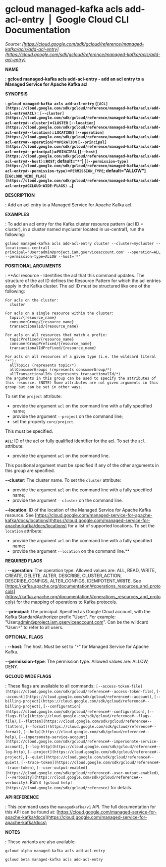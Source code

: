 # gcloud managed-kafka acls add-acl-entry  |  Google Cloud CLI Documentation

*Source: [https://cloud.google.com/sdk/gcloud/reference/managed-kafka/acls/add-acl-entry](https://cloud.google.com/sdk/gcloud/reference/managed-kafka/acls/add-acl-entry)*

**NAME**

: **gcloud managed-kafka acls add-acl-entry - add an acl entry to a Managed Service for Apache Kafka acl**

**SYNOPSIS**

: **`gcloud managed-kafka acls add-acl-entry` (`[ACL](https://cloud.google.com/sdk/gcloud/reference/managed-kafka/acls/add-acl-entry#ACL)` : `[--cluster](https://cloud.google.com/sdk/gcloud/reference/managed-kafka/acls/add-acl-entry#--cluster)`=`CLUSTER` `[--location](https://cloud.google.com/sdk/gcloud/reference/managed-kafka/acls/add-acl-entry#--location)`=`LOCATION`) `[--operation](https://cloud.google.com/sdk/gcloud/reference/managed-kafka/acls/add-acl-entry#--operation)`=`OPERATION` `[--principal](https://cloud.google.com/sdk/gcloud/reference/managed-kafka/acls/add-acl-entry#--principal)`=`PRINCIPAL` [`[--host](https://cloud.google.com/sdk/gcloud/reference/managed-kafka/acls/add-acl-entry#--host)`=`HOST`; default=`"*"`] [`[--permission-type](https://cloud.google.com/sdk/gcloud/reference/managed-kafka/acls/add-acl-entry#--permission-type)`=`PERMISSION_TYPE`; default="ALLOW"] [`[GCLOUD_WIDE_FLAG](https://cloud.google.com/sdk/gcloud/reference/managed-kafka/acls/add-acl-entry#GCLOUD-WIDE-FLAGS) …`]**

**DESCRIPTION**

: Add an acl entry to a Managed Service for Apache Kafka acl.

**EXAMPLES**

: To add an acl entry for the Kafka cluster resource pattern (acl ID = cluster),
in a cluster named mycluster located in us-central1, run the following:

```
gcloud managed-kafka acls add-acl-entry cluster --cluster=mycluster --location=us-central1 --principal='User:admin@project.iam.gserviceaccount.com' --operation=ALL --permission-type=ALLOW --host='*'
```

**POSITIONAL ARGUMENTS**

: **Acl resource - Identifies the acl that this command updates.
The structure of the acl ID defines the Resource Pattern for which the acl
entries apply in the Kafka cluster. The acl ID must be structured like one of
the following:

```
For acls on the cluster:
  cluster
```

```
For acls on a single resource within the cluster:
  topic/{resource_name}
  consumerGroup/{resource_name}
  transactionalId/{resource_name}
```

```
For acls on all resources that match a prefix:
  topicPrefixed/{resource_name}
  consumerGroupPrefixed/{resource_name}
  transactionalIdPrefixed/{resource_name}
```

```
For acls on all resources of a given type (i.e. the wildcard literal "*"):
  allTopics (represents topic/*)
  allConsumerGroups (represents consumerGroup/*)
  allTransactionalIds (represents transactionalId/*)
The arguments in this group can be used to specify the attributes of this resource. (NOTE) Some attributes are not given arguments in this group but can be set in other ways.
```

To set the `project` attribute:

- provide the argument `acl` on the command line with a fully specified
name;
- provide the argument `--project` on the command line;
- set the property `core/project`.

This must be specified.

**`ACL`**:
ID of the acl or fully qualified identifier for the acl.
To set the `acl` attribute:

- provide the argument `acl` on the command line.

This positional argument must be specified if any of the other arguments in this
group are specified.

**--cluster**:
The cluster name.
To set the `cluster` attribute:

- provide the argument `acl` on the command line with a fully specified
name;
- provide the argument `--cluster` on the command line.

**--location**:
ID of the location of the Managed Service for Apache Kafka resource. See [https://cloud.google.com/managed-service-for-apache-kafka/docs/locations](https://cloud.google.com/managed-service-for-apache-kafka/docs/locations)
for a list of supported locations.
To set the `location` attribute:

- provide the argument `acl` on the command line with a fully specified
name;
- provide the argument `--location` on the command line.**

**REQUIRED FLAGS**

: **--operation**:
The operation type. Allowed values are: ALL, READ, WRITE, CREATE, DELETE, ALTER,
DESCRIBE, CLUSTER_ACTION, DESCRIBE_CONFIGS, ALTER_CONFIGS, IDEMPOTENT_WRITE.
See [https://kafka.apache.org/documentation/#operations_resources_and_protocols](https://kafka.apache.org/documentation/#operations_resources_and_protocols)
for the mapping of operations to Kafka protocols.

**--principal**:
The principal. Specified as Google Cloud account, with the Kafka
StandardAuthorizer prefix "User:". For example:
"User:admin@project.iam.gserviceaccount.com". Can be the wildcard
"User:`*`" to refer to all users.

**OPTIONAL FLAGS**

: **--host**:
The host. Must be set to "`*`" for Managed Service for Apache Kafka.

**--permission-type**:
The permission type. Allowed values are: ALLOW, DENY.

**GCLOUD WIDE FLAGS**

: These flags are available to all commands: `[--access-token-file](https://cloud.google.com/sdk/gcloud/reference#--access-token-file)`,
`[--account](https://cloud.google.com/sdk/gcloud/reference#--account)`, `[--billing-project](https://cloud.google.com/sdk/gcloud/reference#--billing-project)`,
`[--configuration](https://cloud.google.com/sdk/gcloud/reference#--configuration)`,
`[--flags-file](https://cloud.google.com/sdk/gcloud/reference#--flags-file)`,
`[--flatten](https://cloud.google.com/sdk/gcloud/reference#--flatten)`, `[--format](https://cloud.google.com/sdk/gcloud/reference#--format)`, `[--help](https://cloud.google.com/sdk/gcloud/reference#--help)`, `[--impersonate-service-account](https://cloud.google.com/sdk/gcloud/reference#--impersonate-service-account)`,
`[--log-http](https://cloud.google.com/sdk/gcloud/reference#--log-http)`,
`[--project](https://cloud.google.com/sdk/gcloud/reference#--project)`, `[--quiet](https://cloud.google.com/sdk/gcloud/reference#--quiet)`, `[--trace-token](https://cloud.google.com/sdk/gcloud/reference#--trace-token)`, `[--user-output-enabled](https://cloud.google.com/sdk/gcloud/reference#--user-output-enabled)`,
`[--verbosity](https://cloud.google.com/sdk/gcloud/reference#--verbosity)`.
Run `$ [gcloud help](https://cloud.google.com/sdk/gcloud/reference)` for details.

**API REFERENCE**

: This command uses the `managedkafka/v1` API. The full documentation
for this API can be found at: [https://cloud.google.com/managed-service-for-apache-kafka/docs](https://cloud.google.com/managed-service-for-apache-kafka/docs)

**NOTES**

: These variants are also available:

```
gcloud alpha managed-kafka acls add-acl-entry
```

```
gcloud beta managed-kafka acls add-acl-entry
```